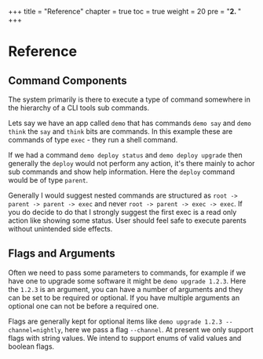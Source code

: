 +++
title = "Reference"
chapter = true
toc = true
weight = 20
pre = "<b>2. </b>"
+++

# Reference

## Command Components

The system primarily is there to execute a type of command somewhere in the hierarchy of a CLI tools sub commands.

Lets say we have an app called `demo` that has commands `demo say` and `demo think` the `say` and `think` bits are commands. In this example these are commands of type `exec` - they run a shell command.

If we had a command `demo deploy status` and `demo deploy upgrade` then generally the `deploy` would not perform any action, it's there mainly to achor sub commands and show help information. Here the `deploy` command would be of type `parent`.

Generally I would suggest nested commands are structured as `root -> parent -> parent -> exec` and never `root -> parent -> exec -> exec`. If you do decide to do that I strongly suggest the first exec is a read only action like showing some status. User should feel safe to execute parents without unintended side effects.

## Flags and Arguments

Often we need to pass some parameters to commands, for example if we have one to upgrade some software it might be `demo upgrade 1.2.3`.  Here the `1.2.3` is an argument, you can have a number of arguments and they can be set to be required or optional.  If you have multiple arguments an optional one can not be before a required one.

Flags are generally kept for optional items like `demo upgrade 1.2.3 --channel=nightly`, here we pass a flag `--channel`. At present we only support flags with string values.  We intend to support enums of valid values and boolean flags.
